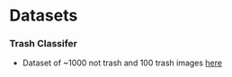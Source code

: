 # Datasets

### Trash Classifer

- Dataset of ~1000 not trash and 100 trash images [here](https://drive.google.com/file/d/1_apKEy37yC0cWZ9ueKgcYjlOqBRqat6-/view?usp=sharing)
